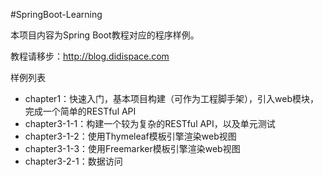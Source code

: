 #SpringBoot-Learning

本项目内容为Spring Boot教程对应的程序样例。

教程请移步：http://blog.didispace.com

样例列表

- chapter1：快速入门，基本项目构建（可作为工程脚手架），引入web模块，完成一个简单的RESTful API
- chapter3-1-1：构建一个较为复杂的RESTful API，以及单元测试
- chapter3-1-2：使用Thymeleaf模板引擎渲染web视图
- chapter3-1-3：使用Freemarker模板引擎渲染web视图
- chapter3-2-1：数据访问


